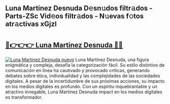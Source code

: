 ## Luna Martinez Desnuda D𝚎sn𝚞dos filtr𝚊dos - Parts-ZSc Vid𝚎os filtr𝚊dos - N𝚞evas f𝚘tos atr𝚊ctivas xGjzl

# <h2><a href="http://mbb2vh.tromn.icu/?c=Luna+Martinez+Desnuda">🔗👉👉👉 Luna Martinez Desnuda 🔗🔗</a></h2>

[![Luna Martinez Desnuda nuevo](https://i.imgur.com/pEAQMta.gif)](http://mbb2vh.tromn.icu/?c=Luna+Martinez+Desnuda)
Luna Martinez Desnuda, una figura enigmática y compleja, desafía la categorización fácil. Su estilo distintivo de comunicación en línea ha cautivado y provocado críticas, generando debates sobre ética, individualidad y las complejidades de las sociedades digitales. A pesar de la incertidumbre de sus próximas acciones, su impacto en los medios digitales es profundo. Con un espíritu inquebrantable y un atractivo innegable, Luna Martinez Desnuda impact en los medios digitales es transformador.
